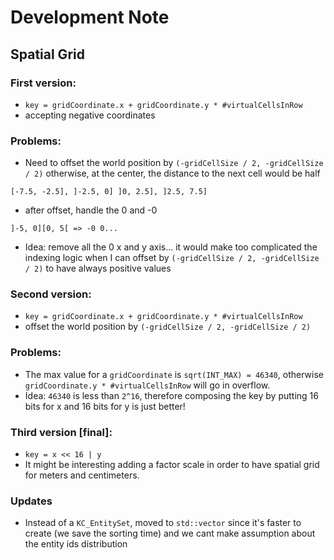 # Development Note

## Spatial Grid
### First version:
- `key = gridCoordinate.x + gridCoordinate.y * #virtualCellsInRow`
- accepting negative coordinates
### Problems:
- Need to offset the world position by `(-gridCellSize / 2, -gridCellSize / 2)` otherwise, at the center, the distance to the next cell would be half
```
[-7.5, -2.5], ]-2.5, 0] ]0, 2.5], ]2.5, 7.5]
```
- after offset, handle the 0 and -0
``` 
]-5, 0][0, 5[ => -0 0...
```
- Idea: remove all the 0 x and y axis... it would make too complicated the indexing logic when I can offset by `(-gridCellSize / 2, -gridCellSize / 2)` to have always positive values
### Second version:
- `key = gridCoordinate.x + gridCoordinate.y * #virtualCellsInRow`
- offset the world position by `(-gridCellSize / 2, -gridCellSize / 2)`
### Problems:
- The max value for a `gridCoordinate` is `sqrt(INT_MAX) = 46340`, otherwise `gridCoordinate.y * #virtualCellsInRow` will go in overflow.
- Idea: `46340` is less than `2^16`, therefore composing the key by putting 16 bits for x and 16 bits for y is just better!
### Third version [final]:
- `key = x << 16 | y`
- It might be interesting adding a factor scale in order to have spatial grid for meters and centimeters.
### Updates
- Instead of a `KC_EntitySet`, moved to `std::vector` since it's faster to create (we save the sorting time) and we cant make assumption about the entity ids distribution 
